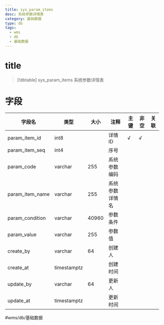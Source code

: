 ```yaml
---
title: sys_param_items
desc: 系统参数详情表
category: 基础数据
type: db
tags:
  - wms
  - db
  - 基础数据
---
```


# title
>[!dbtable] sys_param_items
> 系统参数详情表

# 字段
| 字段名 | 类型 | 大小 | 注释 | 主键 | 非空 | 关联 |
| --- | --- | --- | --- | --- | --- | --- |
| param_item_id | int8 |  | 详情ID | √ | √ |  |
| param_item_seq | int4 |  | 序号 |  |  |  |
| param_code | varchar | 255 | 系统参数编码 |  |  |  |
| param_item_name | varchar | 255 | 系统参数详情名 |  |  |  |
| param_condition | varchar | 40960 | 参数条件 |  |  |  |
| param_value | varchar | 255 | 参数值 |  |  |  |
| create_by | varchar | 64 | 创建人 |  |  |  |
| create_at | timestamptz |  | 创建时间 |  |  |  |
| update_by | varchar | 64 | 更新人 |  |  |  |
| update_at | timestamptz |  | 更新时间 |  |  |  |
#wms/db/基础数据
